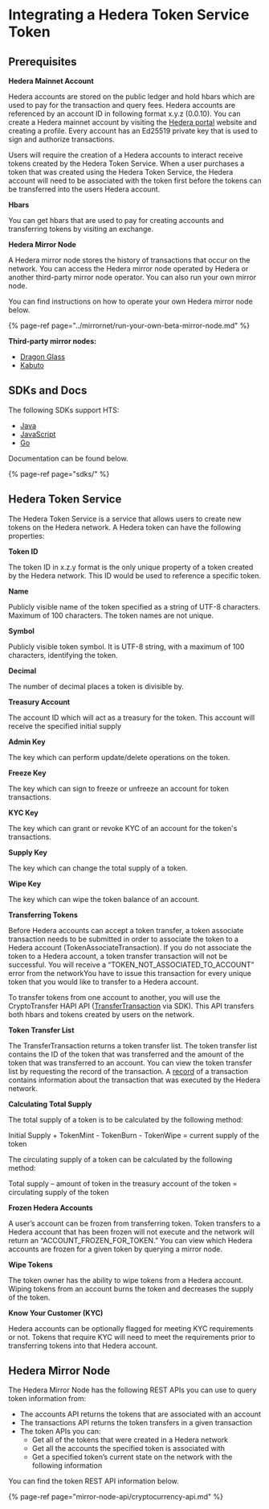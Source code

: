 # Integrating a Hedera Token Service Token

## Prerequisites

**Hedera Mainnet Account** 

Hedera accounts are stored on the public ledger and hold hbars which are used to pay for the transaction and query fees. Hedera accounts are referenced by an account ID in following format x.y.z \(0.0.10\). You can create a Hedera mainnet account by visiting the [Hedera portal](https://portal.hedera.com/?network=testnet) website and creating a profile. Every account has an Ed25519 private key that is used to sign and authorize transactions.  

Users will require the creation of a Hedera accounts to interact receive tokens created by the Hedera Token Service. When a user purchases a token that was created using the Hedera Token Service, the Hedera account will need to be associated with the token first before the tokens can be transferred into the users Hedera account. 

**Hbars** 

You can get hbars that are used to pay for creating accounts and transferring tokens by visiting an exchange.

**Hedera Mirror Node** 

A Hedera mirror node stores the history of transactions that occur on the network. You can access the Hedera mirror node operated by Hedera or another third-party mirror node operator. You can also run your own mirror node. 

You can find instructions on how to operate your own Hedera mirror node below.

{% page-ref page="../mirrornet/run-your-own-beta-mirror-node.md" %}

**Third-party mirror nodes:** 

* [Dragon Glass](https://app.dragonglass.me/hedera/home)  
* [Kabuto](https://kabuto.sh/) 

## **SDKs and Docs** 

The following SDKs support HTS: 

* [Java](https://www.google.com/url?sa=t&rct=j&q=&esrc=s&source=web&cd=&cad=rja&uact=8&ved=2ahUKEwjn-P7Q15ntAhVKvZ4KHSGuDNwQjBAwAXoECAgQAQ&url=https%3A%2F%2Fgithub.com%2Fhashgraph%2Fhedera-sdk-java&usg=AOvVaw0x6wHX5Xukck7RsLPVxkIx) 
* [JavaScript](https://www.google.com/url?sa=t&rct=j&q=&esrc=s&source=web&cd=&cad=rja&uact=8&ved=2ahUKEwjn-P7Q15ntAhVKvZ4KHSGuDNwQjBAwAnoECAkQAQ&url=https%3A%2F%2Fgithub.com%2Fhashgraph%2Fhedera-sdk-js&usg=AOvVaw0LMv-BqBXFjJgHjQghRWLD) 
* [Go](https://github.com/hashgraph/hedera-sdk-go) 

Documentation can be found below.

{% page-ref page="sdks/" %}

## **Hedera Token Service** 

The Hedera Token Service is a service that allows users to create new tokens on the Hedera network. A Hedera token can have the following properties: 

**Token ID** 

The token ID in x.z.y format is the only unique property of a token created by the Hedera network. This ID would be used to reference a specific token. 

**Name** 

Publicly visible name of the token specified as a string of UTF-8 characters. Maximum of 100 characters. The token names are not unique. 

**Symbol** 

Publicly visible token symbol. It is UTF-8 string, with a maximum of 100 characters, identifying the token. 

**Decimal**  

The number of decimal places a token is divisible by.  

**Treasury Account** 

The account ID which will act as a treasury for the token. This account will receive the specified initial supply 

**Admin Key** 

The key which can perform update/delete operations on the token. 

**Freeze Key** 

The key which can sign to freeze or unfreeze an account for token transactions.  

**KYC Key** 

The key which can grant or revoke KYC of an account for the token's transactions.  

**Supply Key** 

The key which can change the total supply of a token. 

**Wipe Key** 

The key which can wipe the token balance of an account.  

**Transferring Tokens** 

Before Hedera accounts can accept a token transfer, a token associate transaction needs to be submitted in order to associate the token to a Hedera account \(TokenAssociateTransaction\). If you do not associate the token to a Hedera account, a token transfer transaction will not be successful. You will receive a “TOKEN\_NOT\_ASSOCIATED\_TO\_ACCOUNT”  error from the networkYou have to issue this transaction for every unique token that you would like to transfer to a Hedera account. 

To transfer tokens from one account to another, you will use the CryptoTransfer HAPI API \([TransferTransaction](sdks/cryptocurrency/transfer-cryptocurrency.md) via SDK\). This API transfers both hbars and tokens created by users on the network.  

**Token Transfer List** 

The TransferTransaction returns a token transfer list. The token transfer list contains the ID of the token that was transferred and the amount of the token that was transferred to an account. You can view the token transfer list by requesting the record of the transaction. A [record](https://docs.hedera.com/guides/docs/sdks/transactions/get-a-transaction-record) of a transaction contains information about the transaction that was executed by the Hedera network. 

**Calculating Total Supply** 

The total supply of a token is to be calculated by the following method: 

Initial Supply + TokenMint - TokenBurn - TokenWipe = current supply of the token 

The circulating supply of a token can be calculated by the following method:

Total supply – amount of token in the treasury account of the token = circulating supply of the token 

**Frozen Hedera Accounts** 

A user’s account can be frozen from transferring token. Token transfers to a Hedera account that has been frozen will not execute and the network will return an “ACCOUNT\_FROZEN\_FOR\_TOKEN.” You can view which Hedera accounts are frozen for a given token by querying a mirror node.  

**Wipe Tokens** 

The token owner has the ability to wipe tokens from a Hedera account. Wiping tokens from an account burns the token and decreases the supply of the token.  

**Know Your Customer \(KYC\)** 

Hedera accounts can be optionally flagged for meeting KYC requirements or not. Tokens that require KYC will need to meet the requirements prior to transferring tokens into that Hedera account. 

## Hedera Mirror Node 

The Hedera Mirror Node has the following REST APIs you can use to query token information from: 

* The accounts API returns the tokens that are associated with an account 
* The transactions API returns the token transfers in a given transaction 
* The token APIs you can: 
  * Get all of the tokens that were created in a Hedera network 
  * Get all the accounts the specified token is associated with 
  * Get a specified token’s current state on the network with the following information 

You can find the token REST API information below.

{% page-ref page="mirror-node-api/cryptocurrency-api.md" %}

